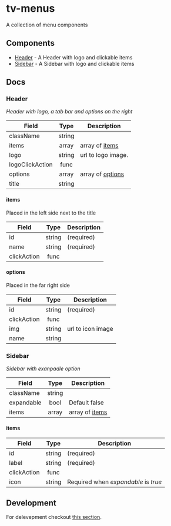 # tv-menus

A collection of menu components
## Components

- [Header](#header) - A Header with logo and clickable items
- [Sidebar](#sidebar) - A Sidebar with logo and clickable items

## Docs
### Header
_Header with logo, a tab bar and options on the right_

**Field** | **Type** | **Description**
--- | :---: | ---
className | string |
items | array | array of [items](#items)
logo | string | url to logo image.
logoClickAction | func |
options | array | array of [options](#options)
title | string |

#### items
Placed in the left side next to the title

**Field** | **Type** | **Description**
--- | :---: | ---
id | string | (required)
name | string | (required)
clickAction | func |

#### options
Placed in the far right side

**Field** | **Type** | **Description**
--- | :---: | ---
id | string | (required)
clickAction | func |
img | string | url to icon image
name | string |

### Sidebar
_Sidebar with exanpadle option_

**Field** | **Type** | **Description**
--- | :---: | ---
className | string |
expandable | bool | Default false
items | array | array of [items](##items)

#### items

**Field** | **Type** | **Description**
--- | :---: | ---
id | string | (required)
label | string | (required)
clickAction | func |
icon | string | Required when _expandable_ is _true_


## Development
For delevepment checkout [this section](https://github.com/shareThevelopment/tv-handbook/Development).